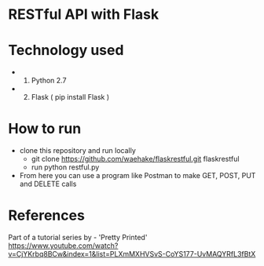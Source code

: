 # RESTful API with Flask

# Technology used

- 1. Python 2.7 
- 2. Flask ( pip install Flask )

# How to run

- clone this repository and run locally
  - git clone https://github.com/waehake/flaskrestful.git flaskrestful
  - run python restful.py
- From here you can use a program like Postman to make GET, POST, PUT and DELETE calls

# References 

Part of a tutorial series by - 'Pretty Printed' 
https://www.youtube.com/watch?v=CjYKrbq8BCw&index=1&list=PLXmMXHVSvS-CoYS177-UvMAQYRfL3fBtX
